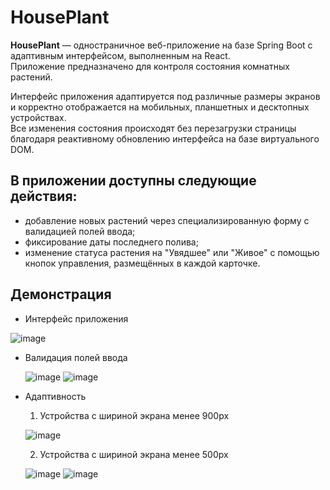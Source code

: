 # HousePlant

**HousePlant** — одностраничное веб-приложение на базе Spring Boot с адаптивным интерфейсом, выполненным на React.  
Приложение предназначено для контроля состояния комнатных растений.

Интерфейс приложения адаптируется под различные размеры экранов и корректно отображается на мобильных, планшетных и десктопных устройствах.  
Все изменения состояния происходят без перезагрузки страницы благодаря реактивному обновлению интерфейса на базе виртуального DOM.

## В приложении доступны следующие действия:
- добавление новых растений через специализированную форму с валидацией полей ввода;
- фиксирование даты последнего полива;
- изменение статуса растения на "Увядшее" или "Живое" с помощью кнопок управления, размещённых в каждой карточке.

## Демонстрация
* Интерфейс приложения
  
 ![image](https://github.com/user-attachments/assets/c8372dd4-f606-44e6-bf11-6224474fbac8)

* Валидация полей ввода
  
  ![image](https://github.com/user-attachments/assets/a01d6d13-7405-478c-980e-3f56d15cd485)
  ![image](https://github.com/user-attachments/assets/adb6f433-fb98-4839-a994-925f1839beb9)

* Адаптивность
  1. Устройства с шириной экрана менее 900px
     
  ![image](https://github.com/user-attachments/assets/ea02accd-851f-4ef7-adce-aee5f5596ded)

  2.  Устройства с шириной экрана менее 500px
     
  ![image](https://github.com/user-attachments/assets/a394f33b-bfed-4b5c-9104-9b17f520f017)
  ![image](https://github.com/user-attachments/assets/4524a47a-7beb-4563-8857-85cffdec1396)
